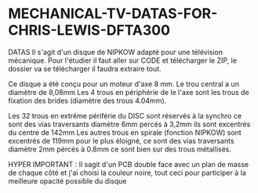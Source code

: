 # MECHANICAL-TV-DATAS-FOR-CHRIS-LEWIS-DFTA300
DATAS
Il s'agit d'un disque de NIPKOW adapté pour une télévision mécanique.
Pour l'étudier il faut aller sur CODE et télécharger le ZIP, le dossier va se télécharger il faudra extraire tout.

Ce disque a été conçu pour un moteur d'axe 8 mm.
Le trou central a un diamètre de 8,08mm
Les 4 trous en périphérie de le l'axe sont les trous de fixation des brides (diamètre des trous 4.04mm).

Les 32 trous en extrême périférie du DISC sont réservés à la synchro ce sont des vias traversants diamètre 6mm percés à 3,2mm ils sont excentrés du centre de 142mm
Les  autres trous en spirale (fonction NIPKOW) sont excentrés de 119mm pour le plus éloigné, ce sont des vias traversants diamètre 2mm pércés à 0.8mm ce sont bien sur des trous métallisés.

HYPER IMPORTANT :
Il sagit d'un PCB double face avec un plan de masse de chaque côté et j'ai choisi la couleur noire, tout ceci pour participer à la meilleure opacité possible du disque
